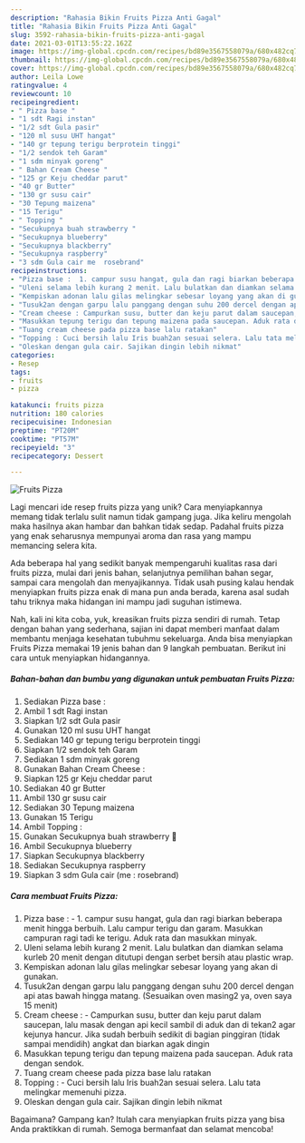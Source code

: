 ```yaml
---
description: "Rahasia Bikin Fruits Pizza Anti Gagal"
title: "Rahasia Bikin Fruits Pizza Anti Gagal"
slug: 3592-rahasia-bikin-fruits-pizza-anti-gagal
date: 2021-03-01T13:55:22.162Z
image: https://img-global.cpcdn.com/recipes/bd89e3567558079a/680x482cq70/fruits-pizza-foto-resep-utama.jpg
thumbnail: https://img-global.cpcdn.com/recipes/bd89e3567558079a/680x482cq70/fruits-pizza-foto-resep-utama.jpg
cover: https://img-global.cpcdn.com/recipes/bd89e3567558079a/680x482cq70/fruits-pizza-foto-resep-utama.jpg
author: Leila Lowe
ratingvalue: 4
reviewcount: 10
recipeingredient:
- " Pizza base "
- "1 sdt Ragi instan"
- "1/2 sdt Gula pasir"
- "120 ml susu UHT hangat"
- "140 gr tepung terigu berprotein tinggi"
- "1/2 sendok teh Garam"
- "1 sdm minyak goreng"
- " Bahan Cream Cheese "
- "125 gr Keju cheddar parut"
- "40 gr Butter"
- "130 gr susu cair"
- "30 Tepung maizena"
- "15 Terigu"
- " Topping "
- "Secukupnya buah strawberry "
- "Secukupnya blueberry"
- "Secukupnya blackberry"
- "Secukupnya raspberry"
- "3 sdm Gula cair me  rosebrand"
recipeinstructions:
- "Pizza base :  1. campur susu hangat, gula dan ragi biarkan beberapa menit hingga berbuih. Lalu campur terigu dan garam. Masukkan campuran ragi tadi ke terigu. Aduk rata dan masukkan minyak."
- "Uleni selama lebih kurang 2 menit. Lalu bulatkan dan diamkan selama kurleb 20 menit dengan ditutupi dengan serbet bersih atau plastic wrap."
- "Kempiskan adonan lalu gilas melingkar sebesar loyang yang akan di gunakan."
- "Tusuk2an dengan garpu lalu panggang dengan suhu 200 dercel dengan api atas bawah hingga matang. (Sesuaikan oven masing2 ya, oven saya 15 menit)"
- "Cream cheese : Campurkan susu, butter dan keju parut dalam saucepan, lalu masak dengan api kecil sambil di aduk dan di tekan2 agar kejunya hancur. Jika sudah berbuih sedikit di bagian pinggiran (tidak sampai mendidih) angkat dan biarkan agak dingin"
- "Masukkan tepung terigu dan tepung maizena pada saucepan. Aduk rata dengan sendok."
- "Tuang cream cheese pada pizza base lalu ratakan"
- "Topping : Cuci bersih lalu Iris buah2an sesuai selera. Lalu tata melingkar memenuhi pizza."
- "Oleskan dengan gula cair. Sajikan dingin lebih nikmat"
categories:
- Resep
tags:
- fruits
- pizza

katakunci: fruits pizza 
nutrition: 180 calories
recipecuisine: Indonesian
preptime: "PT20M"
cooktime: "PT57M"
recipeyield: "3"
recipecategory: Dessert

---
```



![Fruits Pizza](https://img-global.cpcdn.com/recipes/bd89e3567558079a/680x482cq70/fruits-pizza-foto-resep-utama.jpg)

Lagi mencari ide resep fruits pizza yang unik? Cara menyiapkannya memang tidak terlalu sulit namun tidak gampang juga. Jika keliru mengolah maka hasilnya akan hambar dan bahkan tidak sedap. Padahal fruits pizza yang enak seharusnya mempunyai aroma dan rasa yang mampu memancing selera kita.

Ada beberapa hal yang sedikit banyak mempengaruhi kualitas rasa dari fruits pizza, mulai dari jenis bahan, selanjutnya pemilihan bahan segar, sampai cara mengolah dan menyajikannya. Tidak usah pusing kalau hendak menyiapkan fruits pizza enak di mana pun anda berada, karena asal sudah tahu triknya maka hidangan ini mampu jadi suguhan istimewa.




Nah, kali ini kita coba, yuk, kreasikan fruits pizza sendiri di rumah. Tetap dengan bahan yang sederhana, sajian ini dapat memberi manfaat dalam membantu menjaga kesehatan tubuhmu sekeluarga. Anda bisa menyiapkan Fruits Pizza memakai 19 jenis bahan dan 9 langkah pembuatan. Berikut ini cara untuk menyiapkan hidangannya.

<!--inarticleads1-->

##### Bahan-bahan dan bumbu yang digunakan untuk pembuatan Fruits Pizza:

1. Sediakan  Pizza base :
1. Ambil 1 sdt Ragi instan
1. Siapkan 1/2 sdt Gula pasir
1. Gunakan 120 ml susu UHT hangat
1. Sediakan 140 gr tepung terigu berprotein tinggi
1. Siapkan 1/2 sendok teh Garam
1. Sediakan 1 sdm minyak goreng
1. Gunakan  Bahan Cream Cheese :
1. Siapkan 125 gr Keju cheddar parut
1. Sediakan 40 gr Butter
1. Ambil 130 gr susu cair
1. Sediakan 30 Tepung maizena
1. Gunakan 15 Terigu
1. Ambil  Topping :
1. Gunakan Secukupnya buah strawberry 🍓
1. Ambil Secukupnya blueberry
1. Siapkan Secukupnya blackberry
1. Sediakan Secukupnya raspberry
1. Siapkan 3 sdm Gula cair (me : rosebrand)




<!--inarticleads2-->

##### Cara membuat Fruits Pizza:

1. Pizza base :  - 1. campur susu hangat, gula dan ragi biarkan beberapa menit hingga berbuih. Lalu campur terigu dan garam. Masukkan campuran ragi tadi ke terigu. Aduk rata dan masukkan minyak.
1. Uleni selama lebih kurang 2 menit. Lalu bulatkan dan diamkan selama kurleb 20 menit dengan ditutupi dengan serbet bersih atau plastic wrap.
1. Kempiskan adonan lalu gilas melingkar sebesar loyang yang akan di gunakan.
1. Tusuk2an dengan garpu lalu panggang dengan suhu 200 dercel dengan api atas bawah hingga matang. (Sesuaikan oven masing2 ya, oven saya 15 menit)
1. Cream cheese : - Campurkan susu, butter dan keju parut dalam saucepan, lalu masak dengan api kecil sambil di aduk dan di tekan2 agar kejunya hancur. Jika sudah berbuih sedikit di bagian pinggiran (tidak sampai mendidih) angkat dan biarkan agak dingin
1. Masukkan tepung terigu dan tepung maizena pada saucepan. Aduk rata dengan sendok.
1. Tuang cream cheese pada pizza base lalu ratakan
1. Topping : - Cuci bersih lalu Iris buah2an sesuai selera. Lalu tata melingkar memenuhi pizza.
1. Oleskan dengan gula cair. Sajikan dingin lebih nikmat




Bagaimana? Gampang kan? Itulah cara menyiapkan fruits pizza yang bisa Anda praktikkan di rumah. Semoga bermanfaat dan selamat mencoba!
